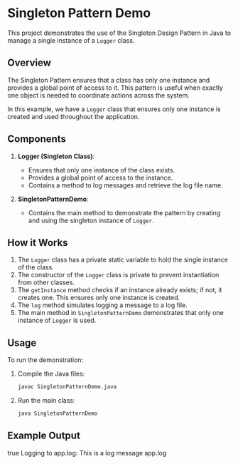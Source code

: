 # Singleton Pattern Demo

This project demonstrates the use of the Singleton Design Pattern in Java to manage a single instance of a `Logger` class.

## Overview

The Singleton Pattern ensures that a class has only one instance and provides a global point of access to it. This pattern is useful when exactly one object is needed to coordinate actions across the system.

In this example, we have a `Logger` class that ensures only one instance is created and used throughout the application.

## Components

1. **Logger (Singleton Class)**: 
   - Ensures that only one instance of the class exists.
   - Provides a global point of access to the instance.
   - Contains a method to log messages and retrieve the log file name.

2. **SingletonPatternDemo**: 
   - Contains the main method to demonstrate the pattern by creating and using the singleton instance of `Logger`.

## How it Works

1. The `Logger` class has a private static variable to hold the single instance of the class.
2. The constructor of the `Logger` class is private to prevent instantiation from other classes.
3. The `getInstance` method checks if an instance already exists; if not, it creates one. This ensures only one instance is created.
4. The `log` method simulates logging a message to a log file.
5. The main method in `SingletonPatternDemo` demonstrates that only one instance of `Logger` is used.

## Usage

To run the demonstration:

1. Compile the Java files:
    ```sh
    javac SingletonPatternDemo.java
    ```
2. Run the main class:
    ```sh
    java SingletonPatternDemo
    ```

## Example Output

true
Logging to app.log: This is a log message
app.log